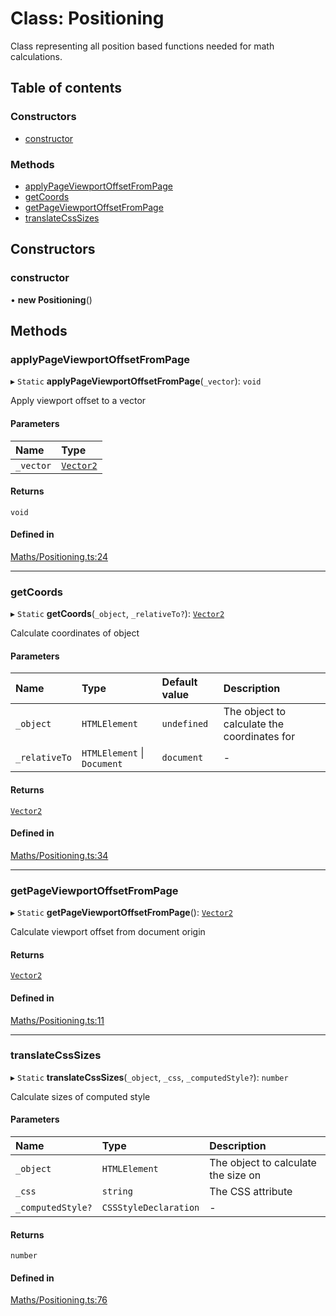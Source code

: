 # Class: Positioning

Class representing all position based functions needed for math calculations.

## Table of contents

### Constructors

- [constructor](../wiki/Positioning#constructor)

### Methods

- [applyPageViewportOffsetFromPage](../wiki/Positioning#applypageviewportoffsetfrompage)
- [getCoords](../wiki/Positioning#getcoords)
- [getPageViewportOffsetFromPage](../wiki/Positioning#getpageviewportoffsetfrompage)
- [translateCssSizes](../wiki/Positioning#translatecsssizes)

## Constructors

### constructor

• **new Positioning**()

## Methods

### applyPageViewportOffsetFromPage

▸ `Static` **applyPageViewportOffsetFromPage**(`_vector`): `void`

Apply viewport offset to a vector

#### Parameters

| Name | Type |
| :------ | :------ |
| `_vector` | [`Vector2`](../wiki/Vector2) |

#### Returns

`void`

#### Defined in

[Maths/Positioning.ts:24](https://github.com/JFenlonWork/MooD-Custom-CodeBase-Babel-Ts/blob/fbb3331/Code/src/Maths/Positioning.ts#L24)

___

### getCoords

▸ `Static` **getCoords**(`_object`, `_relativeTo?`): [`Vector2`](../wiki/Vector2)

Calculate coordinates of object

#### Parameters

| Name | Type | Default value | Description |
| :------ | :------ | :------ | :------ |
| `_object` | `HTMLElement` | `undefined` | The object to calculate the coordinates for |
| `_relativeTo` | `HTMLElement` \| `Document` | `document` | - |

#### Returns

[`Vector2`](../wiki/Vector2)

#### Defined in

[Maths/Positioning.ts:34](https://github.com/JFenlonWork/MooD-Custom-CodeBase-Babel-Ts/blob/fbb3331/Code/src/Maths/Positioning.ts#L34)

___

### getPageViewportOffsetFromPage

▸ `Static` **getPageViewportOffsetFromPage**(): [`Vector2`](../wiki/Vector2)

Calculate viewport offset from document origin

#### Returns

[`Vector2`](../wiki/Vector2)

#### Defined in

[Maths/Positioning.ts:11](https://github.com/JFenlonWork/MooD-Custom-CodeBase-Babel-Ts/blob/fbb3331/Code/src/Maths/Positioning.ts#L11)

___

### translateCssSizes

▸ `Static` **translateCssSizes**(`_object`, `_css`, `_computedStyle?`): `number`

Calculate sizes of computed style

#### Parameters

| Name | Type | Description |
| :------ | :------ | :------ |
| `_object` | `HTMLElement` | The object to calculate the size on |
| `_css` | `string` | The CSS attribute |
| `_computedStyle?` | `CSSStyleDeclaration` | - |

#### Returns

`number`

#### Defined in

[Maths/Positioning.ts:76](https://github.com/JFenlonWork/MooD-Custom-CodeBase-Babel-Ts/blob/fbb3331/Code/src/Maths/Positioning.ts#L76)

